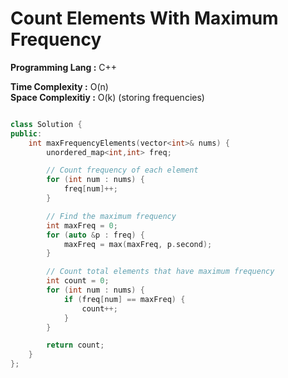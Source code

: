 # Count Elements With Maximum Frequency

**Programming Lang :** C++

**Time Complexity :** O(n)  
**Space Complexitiy :** O(k) (storing frequencies)

```cpp

class Solution {
public:
    int maxFrequencyElements(vector<int>& nums) {
        unordered_map<int,int> freq;

        // Count frequency of each element
        for (int num : nums) {
            freq[num]++;
        }

        // Find the maximum frequency
        int maxFreq = 0;
        for (auto &p : freq) {
            maxFreq = max(maxFreq, p.second);
        }

        // Count total elements that have maximum frequency
        int count = 0;
        for (int num : nums) {
            if (freq[num] == maxFreq) {
                count++;
            }
        }

        return count;
    }
};
```
